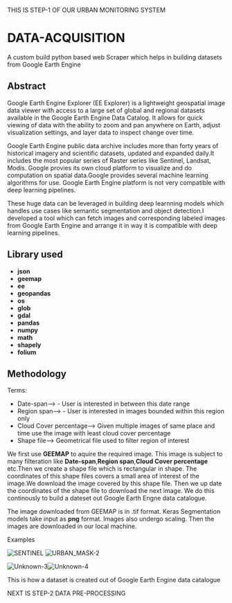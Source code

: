 THIS IS STEP-1 OF OUR URBAN MONITORING SYSTEM
# DATA-ACQUISITION
A custom build python based web Scraper which helps in building datasets from Google Earth Engine
## Abstract <br />
Google Earth Engine Explorer (EE Explorer) is a lightweight geospatial image data viewer with access to a large set of global and regional datasets available in the Google Earth Engine Data Catalog. It allows for quick viewing of data with the ability to zoom and pan anywhere on Earth, adjust visualization settings, and layer data to inspect change over time.

Google Earth Engine public data archive includes more than forty years of historical imagery and scientific datasets, updated and expanded daily.It includes the most popular series of Raster series like Sentinel, Landsat, Modis. Google provies its own cloud platform to visualize and do computation on spatial data.Google provides several machine learning algorithms for use. Google Earth Engine platform is not very compatible with deep learning pipelines.

These huge data can be leveraged in building deep learnning models which handles use cases like semantic segmentation and object detection.I developed a tool which can fetch images and corresponding labeled images from Google Earth Engine and arrange it in way it is compatible with deep learning pipelines.



## Library used <br /> 
- **json**
- **geemap**
- **ee**
- **geopandas**
- **os** 
- **glob**
- **gdal** 
- **pandas** 
- **numpy** 
- **math**
- **shapely** 
- **folium**

## Methodology
Terms:
- Date-span--> - User is interested in between this date range
- Region span--> - User is interested in images bounded within this region only
- Cloud Cover percentage--> Given multiple images of same place and time use the image with least cloud cover percentage
- Shape file--> Geometrical file used to filter region of interest

We first use **GEEMAP** to aquire the required image. This image is subject to many filteration like **Date-span**,**Region span**,**Cloud Cover percentage** etc.Then we create a shape file which is rectangular in shape. The coordinates of this shape files covers a small area of interest of the image.We download the image covered by this shape file. Then we up date the coordinates of the shape file to download the next image. We do this continously to build a dateset out Google Earth Engne data catalogue.

The image downloaded from GEEMAP is in .tif format. Keras Segmentation models take input as **png** format. Images also undergo scaling. Then the images are downloaded in our local machine.

Examples


![SENTINEL](https://user-images.githubusercontent.com/52020282/164910907-3ae48741-3179-46dd-845d-f0e060063a17.png) ![URBAN_MASK-2](https://user-images.githubusercontent.com/52020282/164910913-0352a772-2e95-4f8b-b2ba-9b6b1ba7ebc8.png)

![Unknown-3](https://user-images.githubusercontent.com/52020282/164911229-ac1b05d4-6b0e-4a53-abac-375e24dae720.png)![Unknown-4](https://user-images.githubusercontent.com/52020282/164911237-3a93e974-64e4-4249-bc31-f82d2b03f0db.png)

This is how a dataset is created out of Google Earth Engine data catalogue

NEXT IS STEP-2 DATA PRE-PROCESSING
